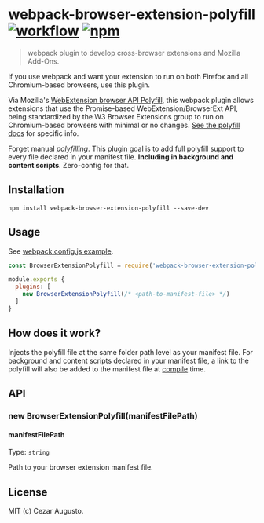 [action-image]: https://github.com/cezaraugusto/webpack-browser-extension-polyfill/workflows/CI/badge.svg
[action-url]: https://github.com/cezaraugusto/webpack-browser-extension-polyfill/actions
[npm-image]: https://img.shields.io/npm/v/webpack-browser-extension-polyfill.svg
[npm-url]: https://npmjs.org/package/webpack-browser-extension-polyfill

# webpack-browser-extension-polyfill [![workflow][action-image]][action-url] [![npm][npm-image]][npm-url]

> webpack plugin to develop cross-browser extensions and Mozilla Add-Ons.

If you use webpack and want your extension to run on both Firefox and all Chromium-based browsers, use this plugin.

Via Mozilla's [WebExtension browser API Polyfill](https://github.com/mozilla/webextension-polyfill), this webpack plugin allows extensions that use the Promise-based WebExtension/BrowserExt API, being standardized by the W3 Browser Extensions group to run on Chromium-based browsers with minimal or no changes. [See the polyfill docs](https://github.com/mozilla/webextension-polyfill/#webextension-browser-api-polyfill) for specific info.

Forget manual _polyfilling_. This plugin goal is to add full polyfill support to every file declared in your manifest file. **Including in background and content scripts**. Zero-config for that.

## Installation

```
npm install webpack-browser-extension-polyfill --save-dev
```

## Usage

See [webpack.config.js example](./fixtures/webpack.config.js).

```js
const BrowserExtensionPolyfill = require('webpack-browser-extension-polyfill')

module.exports {
  plugins: [
    new BrowserExtensionPolyfill(/* <path-to-manifest-file> */)
  ]
}

```

## How does it work?

Injects the polyfill file at the same folder path level as your manifest file. For background and content scripts declared in your manifest file, a link to the polyfill will also be added to the manifest file at [compile](https://webpack.js.org/api/compiler-hooks/#compile) time.

## API

### new BrowserExtensionPolyfill(manifestFilePath)

#### manifestFilePath

Type: `string`

Path to your browser extension manifest file.

## License

MIT (c) Cezar Augusto.
